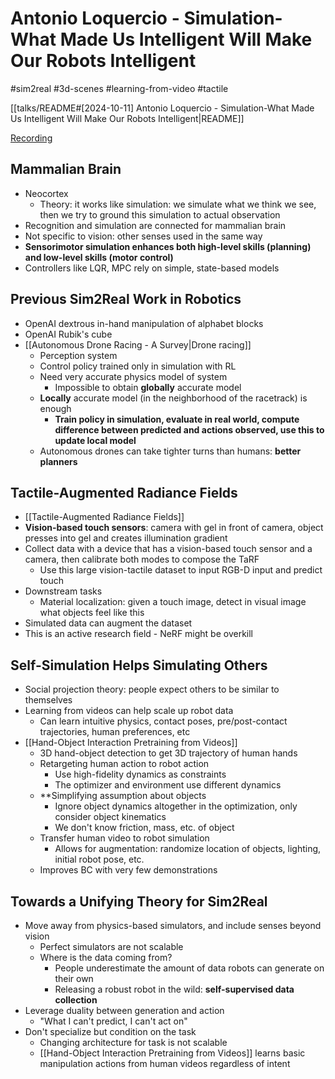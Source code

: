 # Antonio Loquercio - Simulation-What Made Us Intelligent Will Make Our Robots Intelligent

#sim2real
#3d-scenes
#learning-from-video
#tactile

[[talks/README#[2024-10-11] Antonio Loquercio - Simulation-What Made Us Intelligent Will Make Our Robots Intelligent|README]]

[Recording](https://www.youtube.com/watch?v=1nNABpXvQfA)

## Mammalian Brain

- Neocortex
    - Theory: it works like simulation: we simulate what we think we see, then we try to ground this simulation to actual observation
- Recognition and simulation are connected for mammalian brain
- Not specific to vision: other senses used in the same way
- **Sensorimotor simulation enhances both high-level skills (planning) and low-level skills (motor control)**
- Controllers like LQR, MPC rely on simple, state-based models

## Previous Sim2Real Work in Robotics

- OpenAI dextrous in-hand manipulation of alphabet blocks
- OpenAI Rubik's cube
- [[Autonomous Drone Racing - A Survey|Drone racing]]
    - Perception system
    - Control policy trained only in simulation with RL
    - Need very accurate physics model of system
        - Impossible to obtain **globally** accurate model
    - **Locally** accurate model (in the neighborhood of the racetrack) is enough
        - **Train policy in simulation, evaluate in real world, compute difference between predicted and actions observed, use this to update local model**
    - Autonomous drones can take tighter turns than humans: **better planners**

## Tactile-Augmented Radiance Fields

- [[Tactile-Augmented Radiance Fields]]
- **Vision-based touch sensors**: camera with gel in front of camera, object presses into gel and creates illumination gradient
- Collect data with a device that has a vision-based touch sensor and a camera, then calibrate both modes to compose the TaRF
    - Use this large vision-tactile dataset to input RGB-D input and predict touch
- Downstream tasks
    - Material localization: given a touch image, detect in visual image what objects feel like this
- Simulated data can augment the dataset
- This is an active research field - NeRF might be overkill

## Self-Simulation Helps Simulating Others

- Social projection theory: people expect others to be similar to themselves
- Learning from videos can help scale up robot data
    - Can learn intuitive physics, contact poses, pre/post-contact trajectories, human preferences, etc
- [[Hand-Object Interaction Pretraining from Videos]]
    - 3D hand-object detection to get 3D trajectory of human hands
    - Retargeting human action to robot action
        - Use high-fidelity dynamics as constraints
        - The optimizer and environment use different dynamics
    - **Simplifying assumption about objects
        - Ignore object dynamics altogether in the optimization, only consider object kinematics
        - We don't know friction, mass, etc. of object
    - Transfer human video to robot simulation
        - Allows for augmentation: randomize location of objects, lighting, initial robot pose, etc.
    - Improves BC with very few demonstrations

## Towards a Unifying Theory for Sim2Real

- Move away from physics-based simulators, and include senses beyond vision
    - Perfect simulators are not scalable
    - Where is the data coming from?
        - People underestimate the amount of data robots can generate on their own
        - Releasing a robust robot in the wild: **self-supervised data collection**
- Leverage duality between generation and action
    - "What I can't predict, I can't act on"
- Don't specialize but condition on the task
    - Changing architecture for task is not scalable
    - [[Hand-Object Interaction Pretraining from Videos]] learns basic manipulation actions from human videos regardless of intent
